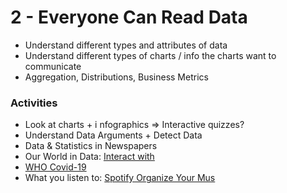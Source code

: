 # 2 - Everyone Can Read Data



* Understand different types and attributes of data
* Understand different types of charts / info the charts want to communicate
* Aggregation, Distributions, Business Metrics

### Activities

* Look at charts + i nfographics =&gt; Interactive quizzes?
* Understand Data Arguments + Detect Data 
* Data & Statistics in Newspapers 
* Our World in Data: [Interact with ](https://ourworldindata.org/coronavirus-data-explorer?tab=table&zoomToSelection=true&time=2020-03-01..latest&country=MEX~IND~USA~ITA~BRA~GBR~FRA~ESP~PER&region=World&casesMetric=true&interval=smoothed&perCapita=true&smoothing=7&pickerMetric=total_deaths&pickerSort=desc)
* [WHO Covid-19](https://www.who.int/countries/vnm/)
* What you listen to: [Spotify Organize Your Mus](http://organizeyourmusic.playlistmachinery.com/#)



